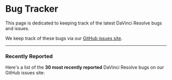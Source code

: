 # Bug Tracker

This page is dedicated to keeping track of the latest DaVinci Resolve bugs and issues.

We keep track of these bugs via our [GitHub issues site](https://github.com/CommandPost/ResolveCafe/issues).

---

### Recently Reported

Here's a list of the **30 most recently reported** DaVinci Resolve bugs on our GitHub issues site:

